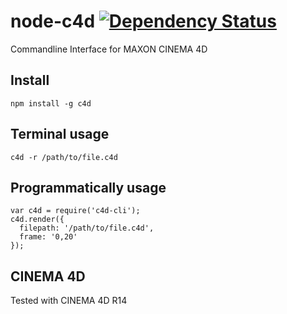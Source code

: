 # node-c4d [![Dependency Status](https://gemnasium.com/WrongEntertainment/node-c4d-cli.png)](https://gemnasium.com/WrongEntertainment/node-c4d)

Commandline Interface for MAXON CINEMA 4D


## Install

    npm install -g c4d


## Terminal usage

    c4d -r /path/to/file.c4d


## Programmatically usage

    var c4d = require('c4d-cli');
    c4d.render({
      filepath: '/path/to/file.c4d',
      frame: '0,20'
    });


## CINEMA 4D

Tested with CINEMA 4D R14
